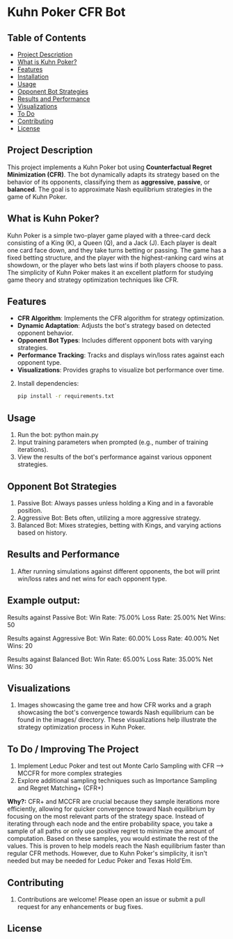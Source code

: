 # Kuhn Poker CFR Bot

## Table of Contents
- [Project Description](#project-description)
- [What is Kuhn Poker?](#what-is-kuhn-poker)
- [Features](#features)
- [Installation](#installation)
- [Usage](#usage)
- [Opponent Bot Strategies](#opponent-bot-strategies)
- [Results and Performance](#results-and-performance)
- [Visualizations](#visualizations)
- [To Do](#to-do)
- [Contributing](#contributing)
- [License](#license)

## Project Description
This project implements a Kuhn Poker bot using **Counterfactual Regret Minimization (CFR)**. The bot dynamically adapts its strategy based on the behavior of its opponents, classifying them as **aggressive**, **passive**, or **balanced**. The goal is to approximate Nash equilibrium strategies in the game of Kuhn Poker.

## What is Kuhn Poker?
Kuhn Poker is a simple two-player game played with a three-card deck consisting of a King (K), a Queen (Q), and a Jack (J). Each player is dealt one card face down, and they take turns betting or passing. The game has a fixed betting structure, and the player with the highest-ranking card wins at showdown, or the player who bets last wins if both players choose to pass. The simplicity of Kuhn Poker makes it an excellent platform for studying game theory and strategy optimization techniques like CFR.

## Features
- **CFR Algorithm**: Implements the CFR algorithm for strategy optimization.
- **Dynamic Adaptation**: Adjusts the bot's strategy based on detected opponent behavior.
- **Opponent Bot Types**: Includes different opponent bots with varying strategies.
- **Performance Tracking**: Tracks and displays win/loss rates against each opponent type.
- **Visualizations**: Provides graphs to visualize bot performance over time.

2. Install dependencies:
   ```bash
   pip install -r requirements.txt

## Usage
1. Run the bot:
   python main.py
2. Input training parameters when prompted (e.g., number of training iterations).
3. View the results of the bot's performance against various opponent strategies.

## Opponent Bot Strategies
1. Passive Bot: Always passes unless holding a King and in a favorable position.
2. Aggressive Bot: Bets often, utilizing a more aggressive strategy.
3. Balanced Bot: Mixes strategies, betting with Kings, and varying actions based on history.

## Results and Performance
1. After running simulations against different opponents, the bot will print win/loss rates and net wins for each opponent type.

## Example output:

Results against Passive Bot:
  Win Rate: 75.00%
  Loss Rate: 25.00%
  Net Wins: 50

Results against Aggressive Bot:
  Win Rate: 60.00%
  Loss Rate: 40.00%
  Net Wins: 20

Results against Balanced Bot:
  Win Rate: 65.00%
  Loss Rate: 35.00%
  Net Wins: 30

## Visualizations
1. Images showcasing the game tree and how CFR works and a graph showcasing the bot's convergence towards Nash equilibrium can be found in the images/ directory. These visualizations help illustrate the strategy optimization process in Kuhn Poker.

## To Do / Improving The Project
1. Implement Leduc Poker and test out Monte Carlo Sampling with CFR --> MCCFR for more complex strategies
2. Explore additional sampling techniques such as Importance Sampling and Regret Matching+ (CFR+)

**Why?:**
CFR+ and MCCFR are crucial because they sample iterations more efficiently, allowing for quicker convergence toward Nash equilibrium by focusing on the most relevant parts of the strategy space. Instead of iterating through each node and the entire probability space, you take a sample of all paths or only use positive regret to minimize
the amount of computation. Based on these samples, you would estimate the rest of the values. This is proven to help models reach the Nash equilibrium faster than regular
CFR methods. However, due to Kuhn Poker's simplicity, it isn't needed but may be needed for Leduc Poker and Texas Hold'Em.

## Contributing
1. Contributions are welcome! Please open an issue or submit a pull request for any enhancements or bug fixes.

## License
